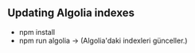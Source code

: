 ## Updating Algolia indexes
  * npm install
  * npm run algolia -> (Algolia'daki indexleri günceller.)

  